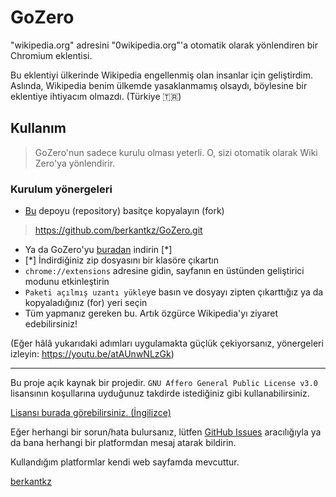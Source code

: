# GoZero

"wikipedia.org" adresini "0wikipedia.org"'a otomatik olarak yönlendiren bir Chromium eklentisi.

Bu eklentiyi ülkerinde Wikipedia engellenmiş olan insanlar için geliştirdim. Aslında, Wikipedia benim ülkemde yasaklanmamış olsaydı, böylesine bir eklentiye ihtiyacım olmazdı. (Türkiye 🇹🇷)

## Kullanım

>GoZero'nun sadece kurulu olması yeterli. O, sizi otomatik olarak Wiki Zero'ya yönlendirir.

### Kurulum yönergeleri

* [Bu](https://github.com/berkantkz/GoZero) depoyu (repository) basitçe kopyalayın (fork) 
> https://github.com/berkantkz/GoZero.git
* Ya da GoZero'yu [buradan](https://github.com/berkantkz/GoZero/archive/master.zip) indirin [*]
* [*] İndirdiğiniz zip dosyasını bir klasöre çıkartın
* ``` chrome://extensions ``` adresine gidin, sayfanın en üstünden geliştirici modunu etkinleştirin
* ```Paketi açılmış uzantı yükle```ye basın ve dosyayı zipten çıkarttığız ya da kopyaladığınız (for) yeri seçin
* Tüm yapmanız gereken bu. Artık özgürce Wikipedia'yı ziyaret edebilirsiniz!

(Eğer hâlâ yukarıdaki adımları uygulamakta güçlük çekiyorsanız, yönergeleri izleyin: https://youtu.be/atAUnwNLzGk)

---
Bu proje açık kaynak bir projedir. ```GNU Affero General Public License v3.0``` lisansının koşullarına uyduğunuz takdirde istediğiniz gibi kullanabilirsiniz.

[Lisansı burada görebilirsiniz. (İngilizce)](https://github.com/berkantkz/GoZero/blob/master/LICENSE)

Eğer herhangi bir sorun/hata bulursanız, lütfen [GitHub Issues](https://github.com/berkantkz/GoZero/issues) aracılığıyla ya da bana herhangi bir platformdan mesaj atarak bildirin.

Kullandığım platformlar kendi web sayfamda mevcuttur.

[berkantkz](https://berkantkz.github.io)
